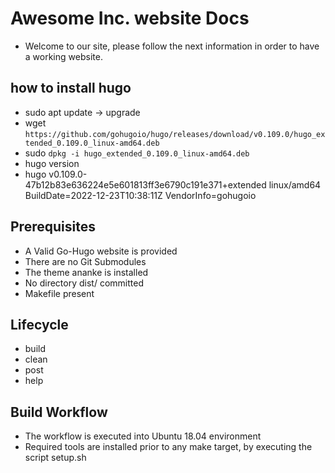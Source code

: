 # Awesome Inc. website Docs

* Welcome to our site, please follow the next information
  in order to have a working website.

## how to install hugo

* sudo apt update -> upgrade
* wget `https://github.com/gohugoio/hugo/releases/download/v0.109.0/hugo_extended_0.109.0_linux-amd64.deb`
* sudo `dpkg -i hugo_extended_0.109.0_linux-amd64.deb`
* hugo version
* hugo v0.109.0-47b12b83e636224e5e601813ff3e6790c191e371+extended
  linux/amd64 BuildDate=2022-12-23T10:38:11Z VendorInfo=gohugoio

## Prerequisites

* A Valid Go-Hugo website is provided
* There are no Git Submodules
* The theme ananke is installed
* No directory dist/ committed
* Makefile present

## Lifecycle

* build
* clean
* post
* help

## Build Workflow

* The workflow is executed into Ubuntu 18.04 environment
* Required tools are installed prior to any make target,
  by executing the script setup.sh
